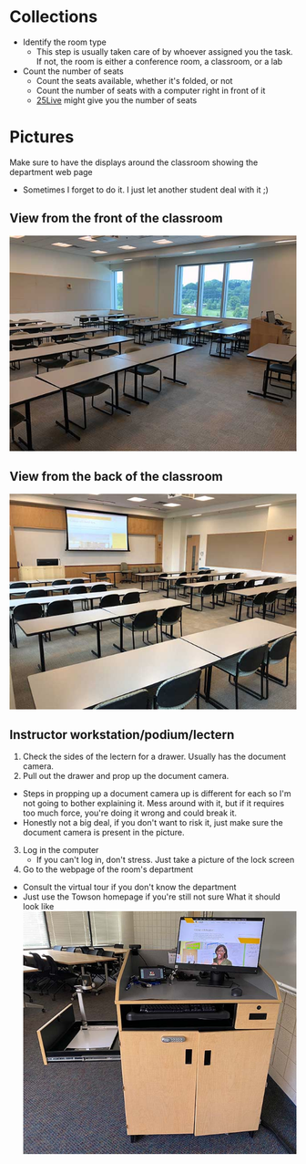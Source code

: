 # Collections
- Identify the room type
  - This step is usually taken care of by whoever assigned you the task. If not, the room is either a conference room, a classroom, or a lab
- Count the number of seats 
  - Count the seats available, whether it's folded, or not
  - Count the number of seats with a computer right in front of it 
  - [25Live](https://25live.collegenet.com/pro/towson#!/home/search/location/list) might give you the number of seats 
# Pictures
Make sure to have the displays around the classroom showing the department web page
  - Sometimes I forget to do it. I just let another student deal with it ;)
## View from the front of the classroom
![](img/Collections/COLLECTIONS_LA3118_View%20From%20Front.jpg)
## View from the back of the classroom
![](img/Collections/COLLECTIONS_LA3118_View%20From%20Back.jpg)
## Instructor workstation/podium/lectern
1. Check the sides of the lectern for a drawer. Usually has the document camera.  
2. Pull out the drawer and prop up the document camera. 
  - Steps in propping up a document camera up is different for each so I'm not going to bother explaining it. Mess around with it, but if it requires too much force, you're doing it wrong and could break it.
  - Honestly not a big deal, if you don't want to risk it, just make sure the document camera is present in the picture.
3. Log in the computer
   - If you can't log in, don't stress. Just take a picture of the lock screen
4. Go to the webpage of the room's department
  - Consult the virtual tour if you don't know the department
  - Just use the Towson homepage if you're still not sure
What it should look like
![](img/Collections/COLLECTIONS_HH0316_Instructor%20Workstation.jpg)